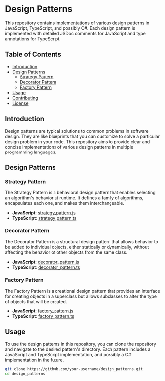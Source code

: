 # Design Patterns

This repository contains implementations of various design patterns in JavaScript, TypeScript, and possibly C#. Each design pattern is implemented with detailed JSDoc comments for JavaScript and type annotations for TypeScript.

## Table of Contents

- [Introduction](#introduction)
- [Design Patterns](#design-patterns)
  - [Strategy Pattern](#strategy-pattern)
  - [Decorator Pattern](#decorator-pattern)
  - [Factory Pattern](#factory-pattern)
- [Usage](#usage)
- [Contributing](#contributing)
- [License](#license)

## Introduction

Design patterns are typical solutions to common problems in software design. They are like blueprints that you can customize to solve a particular design problem in your code. This repository aims to provide clear and concise implementations of various design patterns in multiple programming languages.

## Design Patterns

### Strategy Pattern

The Strategy Pattern is a behavioral design pattern that enables selecting an algorithm's behavior at runtime. It defines a family of algorithms, encapsulates each one, and makes them interchangeable.

- **JavaScript**: [strategy_pattern.js](./strategy_pattern.js)
- **TypeScript**: [strategy_pattern.ts](./ts/strategy_pattern.ts)

### Decorator Pattern

The Decorator Pattern is a structural design pattern that allows behavior to be added to individual objects, either statically or dynamically, without affecting the behavior of other objects from the same class.

- **JavaScript**: [decorator_pattern.js](./decorator_pattern.js)
- **TypeScript**: [decorator_pattern.ts](./ts/decorator_pattern.ts)

### Factory Pattern

The Factory Pattern is a creational design pattern that provides an interface for creating objects in a superclass but allows subclasses to alter the type of objects that will be created.

- **JavaScript**: [factory_pattern.js](./factory_pattern.js)
- **TypeScript**: [factory_pattern.ts](./ts/factory_pattern.ts)

## Usage

To use the design patterns in this repository, you can clone the repository and navigate to the desired pattern's directory. Each pattern includes a JavaScript and TypeScript implementation, and possibly a C# implementation in the future.

```sh
git clone https://github.com/your-username/design_patterns.git
cd design_patterns
```
